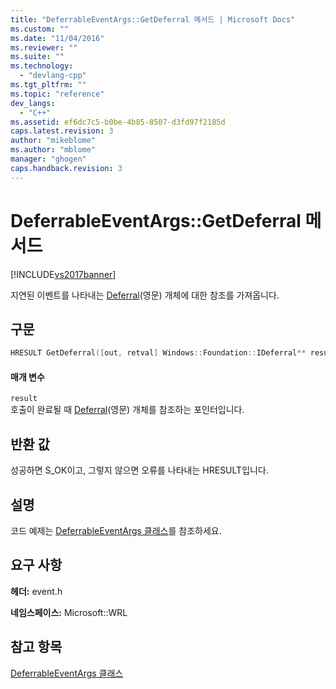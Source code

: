 ```yaml
---
title: "DeferrableEventArgs::GetDeferral 메서드 | Microsoft Docs"
ms.custom: ""
ms.date: "11/04/2016"
ms.reviewer: ""
ms.suite: ""
ms.technology: 
  - "devlang-cpp"
ms.tgt_pltfrm: ""
ms.topic: "reference"
dev_langs: 
  - "C++"
ms.assetid: ef6dc7c5-b0be-4b85-8507-d3fd97f2185d
caps.latest.revision: 3
author: "mikeblome"
ms.author: "mblome"
manager: "ghogen"
caps.handback.revision: 3
---
```

# DeferrableEventArgs::GetDeferral 메서드
[!INCLUDE[vs2017banner](../assembler/inline/includes/vs2017banner.md)]

지연된 이벤트를 나타내는 [Deferral](http://go.microsoft.com/fwlink/?LinkId=526520)\(영문\) 개체에 대한 참조를 가져옵니다.  
  
## 구문  
  
```cpp  
HRESULT GetDeferral([out, retval] Windows::Foundation::IDeferral** result)  
```  
  
#### 매개 변수  
 `result`  
 호출이 완료될 때 [Deferral](http://go.microsoft.com/fwlink/?LinkId=526520)\(영문\) 개체를 참조하는 포인터입니다.  
  
## 반환 값  
 성공하면 S\_OK이고, 그렇지 않으면 오류를 나타내는 HRESULT입니다.  
  
## 설명  
 코드 예제는 [DeferrableEventArgs 클래스](../windows/deferrableeventargs-class.md)를 참조하세요.  
  
## 요구 사항  
 **헤더:** event.h  
  
 **네임스페이스:** Microsoft::WRL  
  
## 참고 항목  
 [DeferrableEventArgs 클래스](../windows/deferrableeventargs-class.md)
